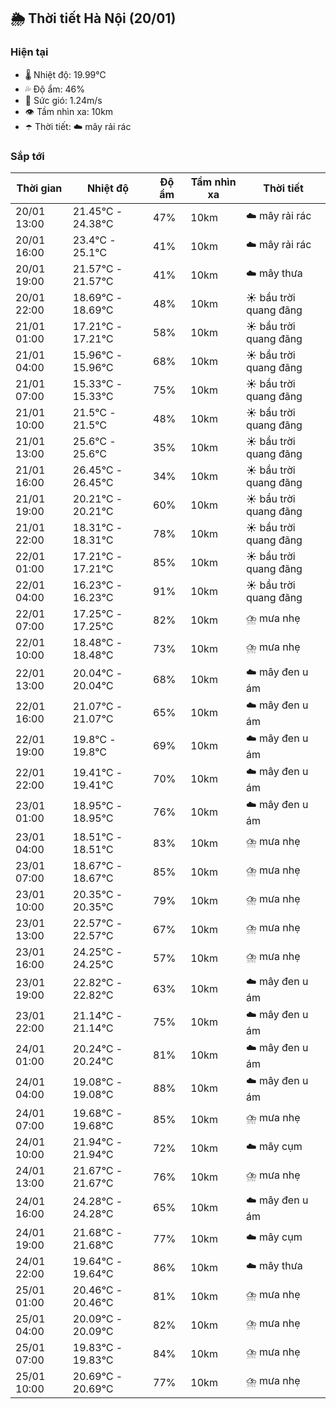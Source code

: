 ## 🌦️ Thời tiết Hà Nội (20/01)

### Hiện tại

- 🌡️ Nhiệt độ: 19.99℃
- 💦 Độ ẩm: 46%
- 💨 Sức gió: 1.24m/s
- 👁️ Tầm nhìn xa: 10km
- ☂️ Thời tiết: ☁️ mây rải rác

### Sắp tới

| Thời gian | Nhiệt độ | Độ ẩm | Tầm nhìn xa | Thời tiết |
| --- | --- | --- | --- | --- |
| 20/01 13:00 | 21.45℃ - 24.38℃ | 47% | 10km | ☁️ mây rải rác |
| 20/01 16:00 | 23.4℃ - 25.1℃ | 41% | 10km | ☁️ mây rải rác |
| 20/01 19:00 | 21.57℃ - 21.57℃ | 41% | 10km | ☁️ mây thưa |
| 20/01 22:00 | 18.69℃ - 18.69℃ | 48% | 10km | ☀️ bầu trời quang đãng |
| 21/01 01:00 | 17.21℃ - 17.21℃ | 58% | 10km | ☀️ bầu trời quang đãng |
| 21/01 04:00 | 15.96℃ - 15.96℃ | 68% | 10km | ☀️ bầu trời quang đãng |
| 21/01 07:00 | 15.33℃ - 15.33℃ | 75% | 10km | ☀️ bầu trời quang đãng |
| 21/01 10:00 | 21.5℃ - 21.5℃ | 48% | 10km | ☀️ bầu trời quang đãng |
| 21/01 13:00 | 25.6℃ - 25.6℃ | 35% | 10km | ☀️ bầu trời quang đãng |
| 21/01 16:00 | 26.45℃ - 26.45℃ | 34% | 10km | ☀️ bầu trời quang đãng |
| 21/01 19:00 | 20.21℃ - 20.21℃ | 60% | 10km | ☀️ bầu trời quang đãng |
| 21/01 22:00 | 18.31℃ - 18.31℃ | 78% | 10km | ☀️ bầu trời quang đãng |
| 22/01 01:00 | 17.21℃ - 17.21℃ | 85% | 10km | ☀️ bầu trời quang đãng |
| 22/01 04:00 | 16.23℃ - 16.23℃ | 91% | 10km | ☀️ bầu trời quang đãng |
| 22/01 07:00 | 17.25℃ - 17.25℃ | 82% | 10km | ⛈️ mưa nhẹ |
| 22/01 10:00 | 18.48℃ - 18.48℃ | 73% | 10km | ⛈️ mưa nhẹ |
| 22/01 13:00 | 20.04℃ - 20.04℃ | 68% | 10km | ☁️ mây đen u ám |
| 22/01 16:00 | 21.07℃ - 21.07℃ | 65% | 10km | ☁️ mây đen u ám |
| 22/01 19:00 | 19.8℃ - 19.8℃ | 69% | 10km | ☁️ mây đen u ám |
| 22/01 22:00 | 19.41℃ - 19.41℃ | 70% | 10km | ☁️ mây đen u ám |
| 23/01 01:00 | 18.95℃ - 18.95℃ | 76% | 10km | ☁️ mây đen u ám |
| 23/01 04:00 | 18.51℃ - 18.51℃ | 83% | 10km | ⛈️ mưa nhẹ |
| 23/01 07:00 | 18.67℃ - 18.67℃ | 85% | 10km | ⛈️ mưa nhẹ |
| 23/01 10:00 | 20.35℃ - 20.35℃ | 79% | 10km | ⛈️ mưa nhẹ |
| 23/01 13:00 | 22.57℃ - 22.57℃ | 67% | 10km | ⛈️ mưa nhẹ |
| 23/01 16:00 | 24.25℃ - 24.25℃ | 57% | 10km | ⛈️ mưa nhẹ |
| 23/01 19:00 | 22.82℃ - 22.82℃ | 63% | 10km | ☁️ mây đen u ám |
| 23/01 22:00 | 21.14℃ - 21.14℃ | 75% | 10km | ☁️ mây đen u ám |
| 24/01 01:00 | 20.24℃ - 20.24℃ | 81% | 10km | ☁️ mây đen u ám |
| 24/01 04:00 | 19.08℃ - 19.08℃ | 88% | 10km | ☁️ mây đen u ám |
| 24/01 07:00 | 19.68℃ - 19.68℃ | 85% | 10km | ⛈️ mưa nhẹ |
| 24/01 10:00 | 21.94℃ - 21.94℃ | 72% | 10km | ☁️ mây cụm |
| 24/01 13:00 | 21.67℃ - 21.67℃ | 76% | 10km | ⛈️ mưa nhẹ |
| 24/01 16:00 | 24.28℃ - 24.28℃ | 65% | 10km | ☁️ mây đen u ám |
| 24/01 19:00 | 21.68℃ - 21.68℃ | 77% | 10km | ☁️ mây cụm |
| 24/01 22:00 | 19.64℃ - 19.64℃ | 86% | 10km | ☁️ mây thưa |
| 25/01 01:00 | 20.46℃ - 20.46℃ | 81% | 10km | ⛈️ mưa nhẹ |
| 25/01 04:00 | 20.09℃ - 20.09℃ | 82% | 10km | ⛈️ mưa nhẹ |
| 25/01 07:00 | 19.83℃ - 19.83℃ | 84% | 10km | ⛈️ mưa nhẹ |
| 25/01 10:00 | 20.69℃ - 20.69℃ | 77% | 10km | ⛈️ mưa nhẹ |
